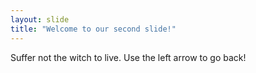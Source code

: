 ```yaml
---
layout: slide
title: "Welcome to our second slide!"
---
```

Suffer not the witch to live.
Use the left arrow to go back!
